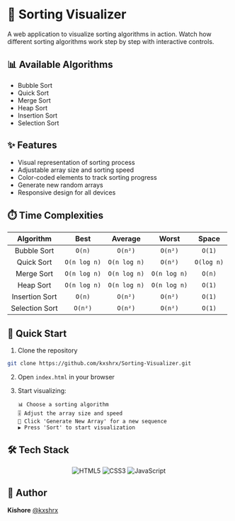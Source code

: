 # 🔄 Sorting Visualizer

A web application to visualize sorting algorithms in action. Watch how different sorting algorithms work step by step with interactive controls.

## 📊 Available Algorithms

- Bubble Sort
- Quick Sort
- Merge Sort
- Heap Sort
- Insertion Sort
- Selection Sort

## ✨ Features

- Visual representation of sorting process
- Adjustable array size and sorting speed
- Color-coded elements to track sorting progress
- Generate new random arrays
- Responsive design for all devices

## ⏱️ Time Complexities

<div align="center">

| Algorithm | Best | Average | Worst | Space |
|:---------:|:----:|:-------:|:-----:|:-----:|
| Bubble Sort | `O(n)` | `O(n²)` | `O(n²)` | `O(1)` |
| Quick Sort | `O(n log n)` | `O(n log n)` | `O(n²)` | `O(log n)` |
| Merge Sort | `O(n log n)` | `O(n log n)` | `O(n log n)` | `O(n)` |
| Heap Sort | `O(n log n)` | `O(n log n)` | `O(n log n)` | `O(1)` |
| Insertion Sort | `O(n)` | `O(n²)` | `O(n²)` | `O(1)` |
| Selection Sort | `O(n²)` | `O(n²)` | `O(n²)` | `O(1)` |

</div>

## 🚀 Quick Start

1. Clone the repository
```bash
git clone https://github.com/kxshrx/Sorting-Visualizer.git
```

2. Open `index.html` in your browser

3. Start visualizing:
   ```
   📊 Choose a sorting algorithm
   🎚️ Adjust the array size and speed
   🔄 Click 'Generate New Array' for a new sequence
   ▶️ Press 'Sort' to start visualization
   ```

## 🛠️ Tech Stack

<div align="center">

![HTML5](https://img.shields.io/badge/HTML5-E34F26?style=for-the-badge&logo=html5&logoColor=white)
![CSS3](https://img.shields.io/badge/CSS3-1572B6?style=for-the-badge&logo=css3&logoColor=white)
![JavaScript](https://img.shields.io/badge/JavaScript-F7DF1E?style=for-the-badge&logo=javascript&logoColor=black)

</div>

## 👤 Author

**Kishore**  [@kxshrx](https://github.com/kxshrx)
